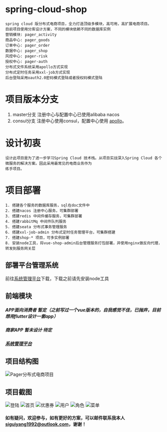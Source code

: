 # spring-cloud-shop
    spring cloud 版分布式电商项目，全力打造顶级多模块，高可用，高扩展电商项目。
    目前项目使用分库设计方案，不同的模块依赖不同的数据库实例
    营销模块: pager_activity 
    商品中心: pager_goods 
    订单中心: pager_order 
    数据中心: pager_shop 
    风控中心: pager-risk 
    授权中心: pager-auth
    分布式文件系统采用apollo方式实现
    分布式定时任务采用xxl-job方式实现
    后台登陆采用oauth2.0密码模式登陆或者授权码模式登陆
# 项目版本分支
 1. master分支 注册中心与配置中心已使用alibaba nacos
 2. consul分支 注册中心使用consul，配置中心使用 [apollo](https://github.com/Siguiyang/spring-cloud-shop/blob/master/README-apollo.md)。

# 设计初衷
    设计此项目是为了进一步学习Spring Cloud 技术栈。从项目实战深入Spring Cloud 各个微服务的解决方案。因此采用最常见的电商业务作为
    练手项目。
# 项目部署
    1. 搭建各个服务的数据库服务，sql在doc文件中
    2. 搭建nacos 注册中心服务，可集群部署
    3. 搭建redis 中间件缓存服务，可集群部署
    4. 搭建rabbitMq 中间件队列服务
    5. 搭建seata 分布式事务管理服务
    6. 搭建xxl-job-admin 分布式定时任务管理平台，可集群搭建
    7. 搭建shop-* 项目，可多实例部署
    8. 安装node工具，将vue-shop-admin后台管理服务打包部署，并使用nginx做反向代理，转发到服务网关层
   
## 部署平台管理系统
   前往[系统管理平台](https://github.com/SiGuiyang/vue-shop-admin.git)下载，下载之前请先安装node工具


## 前端模块
##### APP面向消费者 暂定（之前写过一个vue版本的，自我感觉不佳，已抛弃，目前想用flutter设计一套app）<br/>
##### 商家APP 暂未设计 待定 <br />
##### [系统管理平台](https://github.com/SiGuiyang/vue-shop-admin.git)
## 项目结构图
![Pager分布式电商项目](https://github.com/SiGuiyang/spring-cloud-shop/blob/master/images/pager_shop.jpg "Pager分布式电商项目")

## 项目截图
![登陆](https://github.com/SiGuiyang/spring-cloud-shop/blob/master/images/login.png "Pager分布式电商项目")
![首页](https://github.com/SiGuiyang/spring-cloud-shop/blob/master/images/home.png "Pager分布式电商项目")
![优惠券](https://github.com/SiGuiyang/spring-cloud-shop/blob/master/images/coupon.png "Pager分布式电商项目")
![用户](https://github.com/SiGuiyang/spring-cloud-shop/blob/master/images/user.png "Pager分布式电商项目")
![角色](https://github.com/SiGuiyang/spring-cloud-shop/blob/master/images/role.png "Pager分布式电商项目")
![菜单](https://github.com/SiGuiyang/spring-cloud-shop/blob/master/images/menu.png "Pager分布式电商项目")

#### 如有疑问，欢迎参与，如有更好的方案，可以邮件联系我本人**siguiyang1992@outlook.com**，谢谢！
